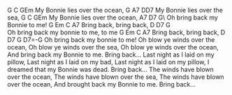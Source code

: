 G C GEm My Bonnie lies over the ocean, 
G A7 DD7 My Bonnie lies over the sea, G C GEm 
My Bonnie lies over the ocean, A7 D7 G\ Oh bring back my Bonnie to me! 
 G     Em    C     A7
Bring back, bring back,
    D             D7       G      \
Oh bring back my bonnie to me, to me
 G     Em    C     A7
Bring back, bring back,
    D             D7       G D7=-G
Oh bring back my bonnie to me!
Oh blow ye winds over the ocean,
Oh blow ye winds over the sea,
Oh blow ye winds over the ocean,
And bring back my Bonnie to me.
Bring back...
Last night as I laid on my pillow,
Last night as I laid on my bad,
Last night as I laid on my pillow,
I dreamed that my Bonnie was dead.
Bring back...
The winds have blown over the ocean,
The winds have blown over the sea,
The winds have blown over the ocean,
And brought back my Bonnie to me.
Bring back...

